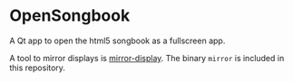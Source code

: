 # OpenSongbook

A Qt app to open the html5 songbook as a fullscreen app.

A tool to mirror displays is 
[mirror-display](https://github.com/fcanas/mirror-displays).
The binary `mirror` is included in this repository.
